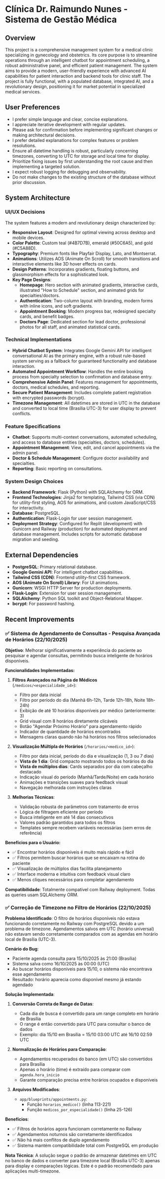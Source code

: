 # Clínica Dr. Raimundo Nunes - Sistema de Gestão Médica

## Overview
This project is a comprehensive management system for a medical clinic specializing in gynecology and obstetrics. Its core purpose is to streamline operations through an intelligent chatbot for appointment scheduling, a robust administrative panel, and efficient patient management. The system aims to provide a modern, user-friendly experience with advanced AI capabilities for patient interaction and backend tools for clinic staff. The project is fully functional, with a populated database, integrated AI, and a revolutionary design, positioning it for market potential in specialized medical services.

## User Preferences
- I prefer simple language and clear, concise explanations.
- I appreciate iterative development with regular updates.
- Please ask for confirmation before implementing significant changes or making architectural decisions.
- I prefer detailed explanations for complex features or problem resolutions.
- Ensure all datetime handling is robust, particularly concerning timezones, converting to UTC for storage and local time for display.
- Prioritize fixing issues by first understanding the root cause and then implementing a targeted solution.
- I expect robust logging for debugging and observability.
- Do not make changes to the existing structure of the database without prior discussion.

## System Architecture

### UI/UX Decisions
The system features a modern and revolutionary design characterized by:
- **Responsive Layout**: Designed for optimal viewing across desktop and mobile devices.
- **Color Palette**: Custom teal (#4B7D7B), emerald (#50C6A5), and gold (#C5A88D).
- **Typography**: Premium fonts like Playfair Display, Lato, and Montserrat.
- **Animations**: Utilizes AOS (Animate On Scroll) for smooth transitions and interactive elements like 3D hover effects on cards.
- **Design Patterns**: Incorporates gradients, floating buttons, and glassmorphism effects for a sophisticated look.
- **Key Page Designs**:
    - **Homepage**: Hero section with animated gradients, interactive cards, illustrated "How to Schedule" section, and animated grids for specialties/doctors.
    - **Authentication**: Two-column layout with branding, modern forms with inline icons, and soft gradients.
    - **Appointment Booking**: Modern progress bar, redesigned specialty cards, and benefit badges.
    - **Doctors Page**: Dedicated section for lead doctor, professional photos for all staff, and animated statistical cards.

### Technical Implementations
- **Hybrid Chatbot System**: Integrates Google Gemini API for intelligent conversational AI as the primary engine, with a robust rule-based system serving as a fallback for guaranteed functionality and database interaction.
- **Automated Appointment Workflow**: Handles the entire booking process from specialty selection to confirmation and database entry.
- **Comprehensive Admin Panel**: Features management for appointments, doctors, medical schedules, and reporting.
- **Secure Patient Management**: Includes complete patient registration with encrypted passwords (bcrypt).
- **Timezone Management**: All datetimes are stored in UTC in the database and converted to local time (Brasília UTC-3) for user display to prevent conflicts.

### Feature Specifications
- **Chatbot**: Supports multi-context conversations, automated scheduling, and access to database entities (specialties, doctors, schedules).
- **Appointment Management**: View, edit, and cancel appointments via the admin panel.
- **Doctor & Schedule Management**: Configure doctor availability and specialties.
- **Reporting**: Basic reporting on consultations.

### System Design Choices
- **Backend Framework**: Flask (Python) with SQLAlchemy for ORM.
- **Frontend Technologies**: Jinja2 for templating, Tailwind CSS (via CDN) for utility-first styling, AOS for animations, and custom JavaScript/CSS for interactivity.
- **Database**: PostgreSQL.
- **Authentication**: Flask-Login for user session management.
- **Deployment Strategy**: Configured for Replit (development) with Gunicorn and Railway (production) for automated deployment and database management. Includes scripts for automatic database migration and seeding.

## External Dependencies
- **PostgreSQL**: Primary relational database.
- **Google Gemini API**: For intelligent chatbot capabilities.
- **Tailwind CSS (CDN)**: Frontend utility-first CSS framework.
- **AOS (Animate On Scroll) Library**: For UI animations.
- **Gunicorn**: WSGI HTTP Server for production deployments.
- **Flask-Login**: Extension for user session management.
- **SQLAlchemy**: Python SQL toolkit and Object-Relational Mapper.
- **bcrypt**: For password hashing.

## Recent Improvements

### ✅ Sistema de Agendamento de Consultas - Pesquisa Avançada de Horários (22/10/2025)

**Objetivo**: Melhorar significativamente a experiência do paciente ao pesquisar e agendar consultas, permitindo busca inteligente de horários disponíveis.

**Funcionalidades Implementadas:**

1. **Filtros Avançados na Página de Médicos** (`/medicos/<especialidade_id>`):
   - Filtro por data inicial
   - Filtro por período do dia (Manhã 6h-12h, Tarde 12h-18h, Noite 18h-24h)
   - Exibição de até 10 horários disponíveis por médico (anteriormente: 3)
   - Grid visual com 8 horários diretamente clicáveis
   - Botão "Agendar Próximo Horário" para agendamento rápido
   - Indicador de quantidade de horários encontrados
   - Mensagens claras quando não há horários nos filtros selecionados

2. **Visualização Múltipla de Horários** (`/horarios/<medico_id>`):
   - Filtro por data inicial, período do dia e visualização (1, 3 ou 7 dias)
   - **Vista de 1 dia**: Grid compacto mostrando todos os horários do dia
   - **Vista de múltiplos dias**: Cards separados por dia com cabeçalho destacado
   - Indicação visual do período (Manhã/Tarde/Noite) em cada horário
   - Animações e transições suaves para feedback visual
   - Navegação melhorada com instruções claras

3. **Melhorias Técnicas**:
   - Validação robusta de parâmetros com tratamento de erros
   - Lógica de filtragem eficiente por período
   - Busca inteligente em até 14 dias consecutivos
   - Valores padrão garantidos para todos os filtros
   - Templates sempre recebem variáveis necessárias (sem erros de referência)

**Benefícios para o Usuário:**
- ✅ Encontrar horários disponíveis é muito mais rápido e fácil
- ✅ Filtros permitem buscar horários que se encaixam na rotina do paciente
- ✅ Visualização de múltiplos dias facilita planejamento
- ✅ Interface moderna e intuitiva com feedback visual claro
- ✅ Menos cliques necessários para completar agendamento

**Compatibilidade**: Totalmente compatível com Railway deployment. Todas as queries usam SQLAlchemy ORM.

### ✅ Correção de Timezone no Filtro de Horários (22/10/2025)

**Problema Identificado**: O filtro de horários disponíveis não estava funcionando corretamente no Railway com PostgreSQL devido a um problema de timezone. Agendamentos salvos em UTC (horário universal) não estavam sendo corretamente comparados com as agendas em horário local de Brasília (UTC-3).

**Cenário do Bug**:
- Paciente agenda consulta para 15/10/2025 às 21:00 (Brasília)
- Sistema salva como 16/10/2025 às 00:00 (UTC)
- Ao buscar horários disponíveis para 15/10, o sistema não encontrava esse agendamento
- Resultado: horário aparecia como disponível mesmo já estando agendado

**Solução Implementada**:

1. **Conversão Correta de Range de Datas**:
   - Cada dia de busca é convertido para um range completo em horário de Brasília
   - O range é então convertido para UTC para consultar o banco de dados
   - Exemplo: dia 15/10 em Brasília = 15/10 03:00 UTC até 16/10 02:59 UTC

2. **Normalização de Horários para Comparação**:
   - Agendamentos recuperados do banco (em UTC) são convertidos para Brasília
   - Apenas o horário (time) é extraído para comparar com `agenda.hora_inicio`
   - Garante comparação precisa entre horários ocupados e disponíveis

3. **Arquivos Modificados**:
   - `app/blueprints/appointments.py`:
     - Função `horarios_medico()` (linha 113-221)
     - Função `medicos_por_especialidade()` (linha 25-126)

**Benefícios**:
- ✅ Filtros de horários agora funcionam corretamente no Railway
- ✅ Agendamentos noturnos são corretamente identificados
- ✅ Não há mais conflitos de duplo agendamento
- ✅ Sistema mantém compatibilidade total com PostgreSQL em produção

**Nota Técnica**: A solução segue o padrão de armazenar datetimes em UTC no banco de dados e converter para timezone local (Brasília UTC-3) apenas para display e comparações lógicas. Este é o padrão recomendado para aplicações multi-timezone.
